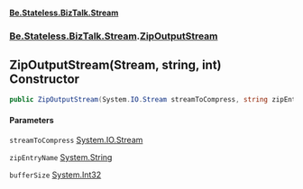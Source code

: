 #### [Be.Stateless.BizTalk.Stream](README.md 'README')
### [Be.Stateless.BizTalk.Stream](Be.Stateless.BizTalk.Stream.md 'Be.Stateless.BizTalk.Stream').[ZipOutputStream](ZipOutputStream.md 'Be.Stateless.BizTalk.Stream.ZipOutputStream')

## ZipOutputStream(Stream, string, int) Constructor

```csharp
public ZipOutputStream(System.IO.Stream streamToCompress, string zipEntryName, int bufferSize=4096);
```
#### Parameters

<a name='Be.Stateless.BizTalk.Stream.ZipOutputStream.ZipOutputStream(System.IO.Stream,string,int).streamToCompress'></a>

`streamToCompress` [System.IO.Stream](https://docs.microsoft.com/en-us/dotnet/api/System.IO.Stream 'System.IO.Stream')

<a name='Be.Stateless.BizTalk.Stream.ZipOutputStream.ZipOutputStream(System.IO.Stream,string,int).zipEntryName'></a>

`zipEntryName` [System.String](https://docs.microsoft.com/en-us/dotnet/api/System.String 'System.String')

<a name='Be.Stateless.BizTalk.Stream.ZipOutputStream.ZipOutputStream(System.IO.Stream,string,int).bufferSize'></a>

`bufferSize` [System.Int32](https://docs.microsoft.com/en-us/dotnet/api/System.Int32 'System.Int32')